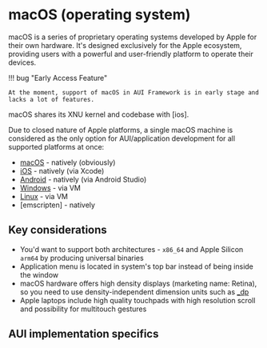 # macOS (operating system)

macOS is a series of proprietary operating systems developed by Apple for their own hardware. It's designed
exclusively for the Apple ecosystem, providing users with a powerful and user-friendly platform to operate their
devices.

!!! bug "Early Access Feature"
    
    At the moment, support of macOS in AUI Framework is in early stage and lacks a lot of features.

macOS shares its XNU kernel and codebase with [ios].

Due to closed nature of Apple platforms, a single macOS machine is considered as the only option for AUI/application
development for all supported platforms at once:
- [macOS](macos) - natively (obviously)
- [iOS](ios) - natively (via Xcode)
- [Android](android) - natively (via Android Studio)
- [Windows](windows) - via VM
- [Linux](linux) - via VM
- [emscripten] - natively

## Key considerations

- You'd want to support both architectures - `x86_64` and Apple Silicon `arm64` by producing universal binaries
- Application menu is located in system's top bar instead of being inside the window
- macOS hardware offers high density displays (marketing name: Retina), so you need to use density-independent dimension
  units such as [_dp](AMetric)
- Apple laptops include high quality touchpads with high resolution scroll and possibility for multitouch gestures

## AUI implementation specifics
